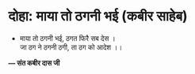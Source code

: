 # दोहा: माया तो ठगनी भई (कबीर साहेब)

- माया तो ठगनी भई, ठगत फिरै सब देस ।\
  जा ठग ने ठगनी ठगी, ता ठग को आदेश ।।

**— संत कबीर दास जी**

